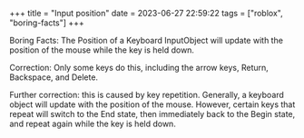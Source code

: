 +++
title = "Input position"
date = 2023-06-27 22:59:22
tags = ["roblox", "boring-facts"]
+++

Boring Facts: The Position of a Keyboard InputObject will update with the
position of the mouse while the key is held down.

Correction: Only some keys do this, including the arrow keys, Return, Backspace,
and Delete.

Further correction: this is caused by key repetition. Generally, a keyboard
object will update with the position of the mouse. However, certain keys that
repeat will switch to the End state, then immediately back to the Begin state,
and repeat again while the key is held down.
